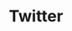 ---
title: "Twitter"
weight: 4
description: "What's on my mind"
link: "https://twitter.com/YashNilayPatel"
---
